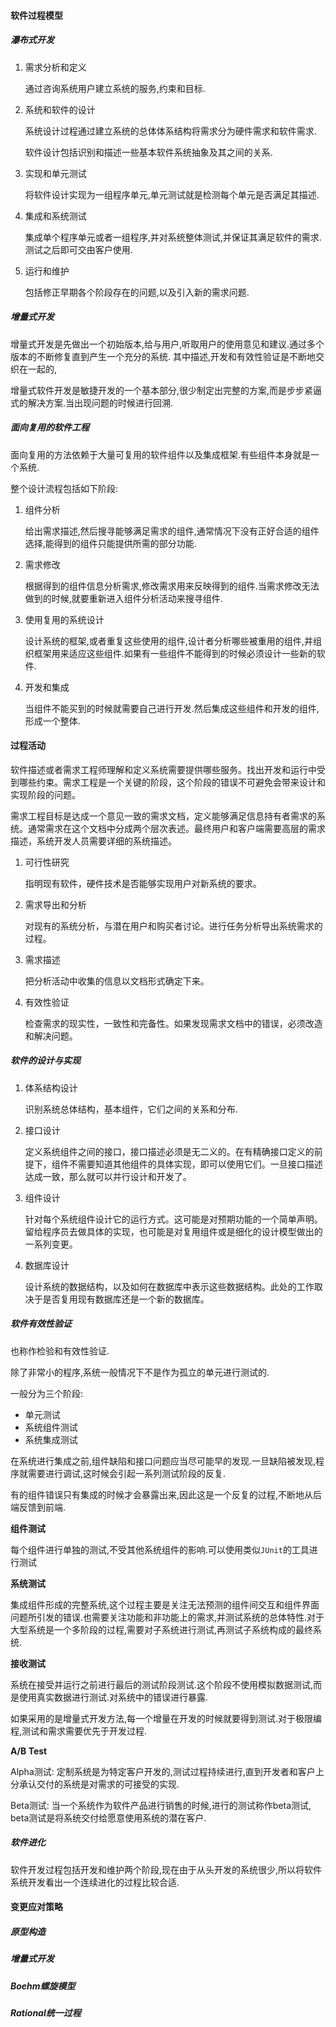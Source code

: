 #### 软件过程模型

##### 瀑布式开发

1. 需求分析和定义

   通过咨询系统用户建立系统的服务,约束和目标.

2. 系统和软件的设计

   系统设计过程通过建立系统的总体体系结构将需求分为硬件需求和软件需求.

   软件设计包括识别和描述一些基本软件系统抽象及其之间的关系.

3. 实现和单元测试

   将软件设计实现为一组程序单元,单元测试就是检测每个单元是否满足其描述.

4. 集成和系统测试

   集成单个程序单元或者一组程序,并对系统整体测试,并保证其满足软件的需求.测试之后即可交由客户使用.

5. 运行和维护

   包括修正早期各个阶段存在的问题,以及引入新的需求问题.

##### 增量式开发

增量式开发是先做出一个初始版本,给与用户,听取用户的使用意见和建议.通过多个版本的不断修复直到产生一个充分的系统. 其中描述,开发和有效性验证是不断地交织在一起的,

增量式软件开发是敏捷开发的一个基本部分,很少制定出完整的方案,而是步步紧逼式的解决方案.当出现问题的时候进行回溯.

##### 面向复用的软件工程

面向复用的方法依赖于大量可复用的软件组件以及集成框架.有些组件本身就是一个系统.

整个设计流程包括如下阶段:

1. 组件分析

   给出需求描述,然后搜寻能够满足需求的组件,通常情况下没有正好合适的组件选择,能得到的组件只能提供所需的部分功能.

2. 需求修改

   根据得到的组件信息分析需求,修改需求用来反映得到的组件.当需求修改无法做到的时候,就要重新进入组件分析活动来搜寻组件.

3. 使用复用的系统设计

   设计系统的框架,或者重复这些使用的组件,设计者分析哪些被重用的组件,并组织框架用来适应这些组件.如果有一些组件不能得到的时候必须设计一些新的软件.

4. 开发和集成

   当组件不能买到的时候就需要自己进行开发.然后集成这些组件和开发的组件,形成一个整体.

#### 过程活动

软件描述或者需求工程师理解和定义系统需要提供哪些服务。找出开发和运行中受到哪些约束。需求工程是一个关键的阶段，这个阶段的错误不可避免会带来设计和实现阶段的问题。

需求工程目标是达成一个意见一致的需求文档，定义能够满足信息持有者需求的系统。通常需求在这个文档中分成两个层次表述。最终用户和客户端需要高层的需求描述，系统开发人员需要详细的系统描述。

1. 可行性研究

   指明现有软件，硬件技术是否能够实现用户对新系统的要求。

2. 需求导出和分析

   对现有的系统分析，与潜在用户和购买者讨论。进行任务分析导出系统需求的过程。

3. 需求描述

   把分析活动中收集的信息以文档形式确定下来。

4. 有效性验证

   检查需求的现实性，一致性和完备性。如果发现需求文档中的错误，必须改造和解决问题。



##### 软件的设计与实现

1. 体系结构设计

   识别系统总体结构，基本组件，它们之间的关系和分布.

2. 接口设计

   定义系统组件之间的接口，接口描述必须是无二义的。在有精确接口定义的前提下，组件不需要知道其他组件的具体实现，即可以使用它们。一旦接口描述达成一致，那么就可以并行设计和开发了。

3. 组件设计

   针对每个系统组件设计它的运行方式。这可能是对预期功能的一个简单声明。留给程序员去做具体的实现，也可能是对复用组件或是细化的设计模型做出的一系列变更。

4. 数据库设计

   设计系统的数据结构，以及如何在数据库中表示这些数据结构。此处的工作取决于是否复用现有数据库还是一个新的数据库。

##### 软件有效性验证

也称作检验和有效性验证.

除了非常小的程序,系统一般情况下不是作为孤立的单元进行测试的.

一般分为三个阶段:

+ 单元测试
+ 系统组件测试
+ 系统集成测试

在系统进行集成之前,组件缺陷和接口问题应当尽可能早的发现.一旦缺陷被发现,程序就需要进行调试,这时候会引起一系列测试阶段的反复.

有的组件错误只有集成的时候才会暴露出来,因此这是一个反复的过程,不断地从后端反馈到前端.

**组件测试**

每个组件进行单独的测试,不受其他系统组件的影响.可以使用类似`JUnit`的工具进行测试

**系统测试**

集成组件形成的完整系统,这个过程主要是关注无法预测的组件间交互和组件界面问题所引发的错误.也需要关注功能和非功能上的需求,并测试系统的总体特性.对于大型系统是一个多阶段的过程,需要对子系统进行测试,再测试子系统构成的最终系统.

**接收测试**

系统在接受并运行之前进行最后的测试阶段测试.这个阶段不使用模拟数据测试,而是使用真实数据进行测试.对系统中的错误进行暴露.

如果采用的是增量式开发方法,每一个增量在开发的时候就要得到测试.对于极限编程,测试和需求需要优先于开发过程.

**A/B Test**

Alpha测试:  定制系统是为特定客户开发的,测试过程持续进行,直到开发者和客户上分承认交付的系统是对需求的可接受的实现.

Beta测试:   当一个系统作为软件产品进行销售的时候,进行的测试称作beta测试, beta测试是将系统交付给愿意使用系统的潜在客户.

##### 软件进化

软件开发过程包括开发和维护两个阶段,现在由于从头开发的系统很少,所以将软件系统开发看出一个连续进化的过程比较合适.

#### 变更应对策略

##### 原型构造

##### 增量式开发

##### Boehm螺旋模型

##### Rational统一过程